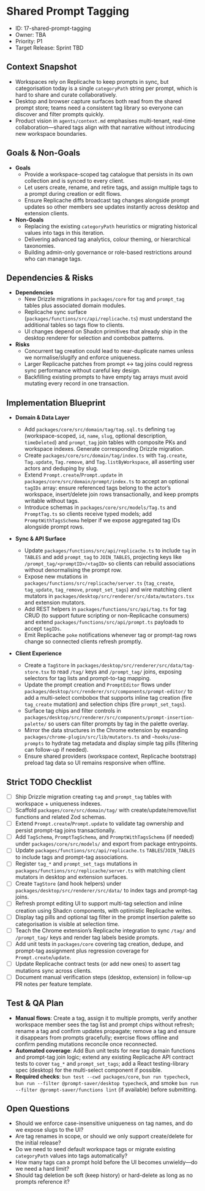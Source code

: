 # Shared Prompt Tagging
- ID: 17-shared-prompt-tagging
- Owner: TBA
- Priority: P1
- Target Release: Sprint TBD

## Context Snapshot
- Workspaces rely on Replicache to keep prompts in sync, but categorisation today is a single `categoryPath` string per prompt, which is hard to share and curate collaboratively.
- Desktop and browser capture surfaces both read from the shared prompt store; teams need a consistent tag library so everyone can discover and filter prompts quickly.
- Product vision in `agents/context.md` emphasises multi-tenant, real-time collaboration—shared tags align with that narrative without introducing new workspace boundaries.

## Goals & Non-Goals
- **Goals**
  - Provide a workspace-scoped tag catalogue that persists in its own collection and is synced to every client.
  - Let users create, rename, and retire tags, and assign multiple tags to a prompt during creation or edit flows.
  - Ensure Replicache diffs broadcast tag changes alongside prompt updates so other members see updates instantly across desktop and extension clients.
- **Non-Goals**
  - Replacing the existing `categoryPath` heuristics or migrating historical values into tags in this iteration.
  - Delivering advanced tag analytics, colour theming, or hierarchical taxonomies.
  - Building admin-only governance or role-based restrictions around who can manage tags.

## Dependencies & Risks
- **Dependencies**
  - New Drizzle migrations in `packages/core` for `tag` and `prompt_tag` tables plus associated domain modules.
  - Replicache sync surface (`packages/functions/src/api/replicache.ts`) must understand the additional tables so tags flow to clients.
  - UI changes depend on Shadcn primitives that already ship in the desktop renderer for selection and combobox patterns.
- **Risks**
  - Concurrent tag creation could lead to near-duplicate names unless we normalise/slugify and enforce uniqueness.
  - Larger Replicache patches from prompt ↔ tag joins could regress sync performance without careful key design.
  - Backfilling existing prompts to have empty tag arrays must avoid mutating every record in one transaction.

## Implementation Blueprint
- **Domain & Data Layer**
  - Add `packages/core/src/domain/tag/tag.sql.ts` defining `tag` (workspace-scoped, `id`, `name`, `slug`, optional description, `timeDeleted`) and `prompt_tag` join tables with composite PKs and workspace indexes. Generate corresponding Drizzle migration.
  - Create `packages/core/src/domain/tag/index.ts` with `Tag.create`, `Tag.update`, `Tag.remove`, and `Tag.listByWorkspace`, all asserting user actors and deduping by slug.
  - Extend `Prompt.create`/`Prompt.update` in `packages/core/src/domain/prompt/index.ts` to accept an optional `tagIDs` array: ensure referenced tags belong to the actor’s workspace, insert/delete join rows transactionally, and keep prompts writable without tags.
  - Introduce schemas in `packages/core/src/models/Tag.ts` and `PromptTag.ts` so clients receive typed models; add `PromptWithTagsSchema` helper if we expose aggregated tag IDs alongside prompt rows.

- **Sync & API Surface**
  - Update `packages/functions/src/api/replicache.ts` to include `tag` in `TABLES` and add `prompt_tag` to `JOIN_TABLES`, projecting keys like `/prompt_tag/<promptID>/<tagID>` so clients can rebuild associations without denormalising the prompt row.
  - Expose new mutations in `packages/functions/src/replicache/server.ts` (`tag_create`, `tag_update`, `tag_remove`, `prompt_set_tags`) and wire matching client mutators in `packages/desktop/src/renderer/src/data/mutators.tsx` and extension mutators.
  - Add REST helpers in `packages/functions/src/api/tag.ts` for tag CRUD (to support future scripting or non-Replicache consumers) and extend `packages/functions/src/api/prompt.ts` payloads to accept `tagIDs`.
  - Emit Replicache `poke` notifications whenever tag or prompt-tag rows change so connected clients refresh promptly.

- **Client Experience**
  - Create a `TagStore` in `packages/desktop/src/renderer/src/data/tag-store.tsx` to read `/tag/` keys and `/prompt_tag/` joins, exposing selectors for tag lists and prompt-to-tag mapping.
  - Update the prompt creation and `PromptEditor` flows under `packages/desktop/src/renderer/src/components/prompt-editor/` to add a multi-select combobox that supports inline tag creation (fire `tag_create` mutation) and selection chips (fire `prompt_set_tags`).
  - Surface tag chips and filter controls in `packages/desktop/src/renderer/src/components/prompt-insertion-palette/` so users can filter prompts by tag in the palette overlay.
  - Mirror the data structures in the Chrome extension by expanding `packages/chrome-plugin/src/lib/mutators.ts` and `~hooks/use-prompts` to hydrate tag metadata and display simple tag pills (filtering can follow-up if needed).
  - Ensure shared providers (workspace context, Replicache bootstrap) preload tag data so UI remains responsive when offline.

## Strict TODO Checklist
- [ ] Ship Drizzle migration creating `tag` and `prompt_tag` tables with workspace + uniqueness indexes.
- [ ] Scaffold `packages/core/src/domain/tag/` with create/update/remove/list functions and related Zod schemas.
- [ ] Extend `Prompt.create`/`Prompt.update` to validate tag ownership and persist prompt-tag joins transactionally.
- [ ] Add `TagSchema`, `PromptTagSchema`, and `PromptWithTagsSchema` (if needed) under `packages/core/src/models/` and export from package entrypoints.
- [ ] Update `packages/functions/src/api/replicache.ts` `TABLES`/`JOIN_TABLES` to include tags and prompt-tag associations.
- [ ] Register `tag_*` and `prompt_set_tags` mutations in `packages/functions/src/replicache/server.ts` with matching client mutators in desktop and extension surfaces.
- [ ] Create `TagStore` (and hook helpers) under `packages/desktop/src/renderer/src/data/` to index tags and prompt-tag joins.
- [ ] Refresh prompt editing UI to support multi-tag selection and inline creation using Shadcn components, with optimistic Replicache writes.
- [ ] Display tag pills and optional tag filter in the prompt insertion palette so categorisation is visible at selection time.
- [ ] Teach the Chrome extension’s Replicache integration to sync `/tag/` and `/prompt_tag/` keys and render tag labels beside prompts.
- [ ] Add unit tests in `packages/core` covering tag creation, dedupe, and prompt-tag assignment plus regression coverage for `Prompt.create`/`update`.
- [ ] Update Replicache contract tests (or add new ones) to assert tag mutations sync across clients.
- [ ] Document manual verification steps (desktop, extension) in follow-up PR notes per feature template.

## Test & QA Plan
- **Manual flows**: Create a tag, assign it to multiple prompts, verify another workspace member sees the tag list and prompt chips without refresh; rename a tag and confirm updates propagate; remove a tag and ensure it disappears from prompts gracefully; exercise flows offline and confirm pending mutations reconcile once reconnected.
- **Automated coverage**: Add Bun unit tests for new tag domain functions and prompt-tag join logic; extend any existing Replicache API contract tests to cover `tag_*` and `prompt_set_tags`; add a React testing-library spec (desktop) for the multi-select component if possible.
- **Required checks**: `bun test --cwd packages/core`, `bun run typecheck`, `bun run --filter @prompt-saver/desktop typecheck`, and smoke `bun run --filter @prompt-saver/functions lint` (if available) before submitting.

## Open Questions
- Should we enforce case-insensitive uniqueness on tag names, and do we expose slugs to the UI?
- Are tag renames in scope, or should we only support create/delete for the initial release?
- Do we need to seed default workspace tags or migrate existing `categoryPath` values into tags automatically?
- How many tags can a prompt hold before the UI becomes unwieldy—do we need a hard limit?
- Should tag deletion be soft (keep history) or hard-delete as long as no prompts reference it?
